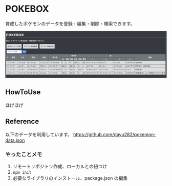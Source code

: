 # POKEBOX

育成したポケモンのデータを登録・編集・削除・検索できます。

![image](img/top.png?raw=true)

## HowToUse

ほげほげ

## Reference

以下のデータを利用しています。
https://github.com/dayu282/pokemon-data.json

### やったことメモ

1. リモートリポジトリ作成、ローカルとの紐つけ
1. `npm init`
1. 必要なライブラリのインストール、package.json の編集
